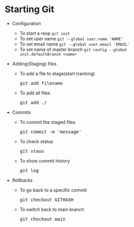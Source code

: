 # Starting Git

- Configuration
  - To start a reop `git init`
  - To set user name `git --global user.name 'NAME'`
  - To set email name `git --global user.email 'EMAIL'`
  - To set name of master branch `git config --global init.defaultBranch <name>`

- Adding(Staging) files
  - To add a file to stage(start tracking)
    <pre>git add filename</pre>
  - To add all files
    <pre>git add ./</pre>

- Commits
  - To commit the staged files
    <pre>git commit -m 'message'</pre>
  - To check status
    <pre>git staus</pre>
  - To show commit history
    <pre>git log</pre>

- Rollbacks
  - To go back to a specific commit
    <pre>git checkout GITHASH</pre>
  - To switch back to main branch
    <pre>git checkout main</pre>
